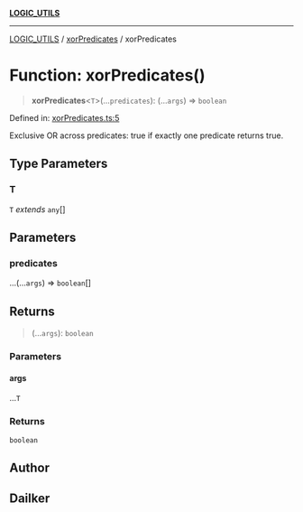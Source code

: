 [**LOGIC_UTILS**](../../README.md)

***

[LOGIC_UTILS](../../README.md) / [xorPredicates](../README.md) / xorPredicates

# Function: xorPredicates()

> **xorPredicates**\<`T`\>(...`predicates`): (...`args`) => `boolean`

Defined in: [xorPredicates.ts:5](https://github.com/dailker/everyutil/blob/d26b9d67d6bfd1ddd7a2a1a3cc3211a1e2d63d08/src/logic/xorPredicates.ts#L5)

Exclusive OR across predicates: true if exactly one predicate returns true.

## Type Parameters

### T

`T` *extends* `any`[]

## Parameters

### predicates

...(...`args`) => `boolean`[]

## Returns

> (...`args`): `boolean`

### Parameters

#### args

...`T`

### Returns

`boolean`

## Author

## Dailker
